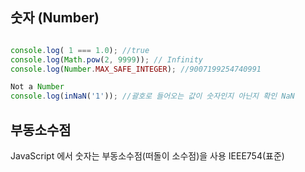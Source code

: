 ## 숫자 (Number)

```js

console.log( 1 === 1.0); //true
console.log(Math.pow(2, 9999)); // Infinity
console.log(Number.MAX_SAFE_INTEGER); //9007199254740991

Not a Number
console.log(inNaN('1')); //괄호로 들어오는 값이 숫자인지 아닌지 확인 NaN

```

## 부동소수점

JavaScript 에서 숫자는 부동소수점(떠돌이 소수점)을 사용 IEEE754(표준)
